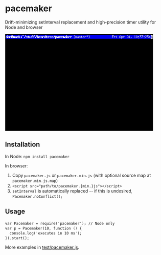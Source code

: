 pacemaker
=========

Drift-minimizing setInterval replacement and high-precision timer utility for Node and browser

![Comparison between setInterval, pacemaker, and recursive setTimeout](www/timer-comparison.gif)

Installation
------------

In Node: `npm install pacemaker`

In browser:

1. Copy `pacemaker.js` or `pacemaker.min.js` (with optional source map at `pacemaker.min.js.map`)
2. `<script src="path/to/pacemaker.{min.}js"></script>`
3. `setInterval` is automatically replaced -- if this is undesired, `Pacemaker.noConflict();`

Usage
-----

    var Pacemaker = require('pacemaker'); // Node only
    var p = Pacemaker(10, function () {
      console.log('executes in 10 ms');
    }).start();

More examples in [test/pacemaker.js](test/pacemaker.js).
